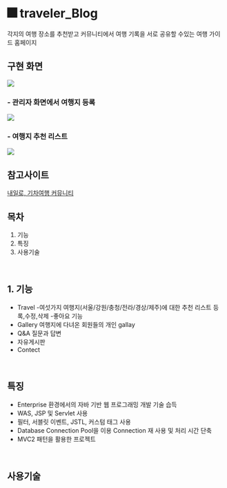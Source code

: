 #  🎆 traveler_Blog

각지의 여행 장소를 추천받고 커뮤니티에서 여행 기록을 서로 공유할 수있는 여행 가이드 홈페이지
<br/>

## 구현 화면
<img src="https://user-images.githubusercontent.com/58923654/91034721-6b41ef00-e640-11ea-8235-65c9e66a450a.gif">
<br/>

### - 관리자 화면에서 여행지 등록
<img src="https://user-images.githubusercontent.com/58923654/91035066-f622e980-e640-11ea-8cbe-0de71e46a4e5.PNG" >
<br/>

### - 여행지 추천 리스트 
<img src="https://user-images.githubusercontent.com/58923654/91035069-f6bb8000-e640-11ea-9e85-c876d1fc3a85.PNG" >
<br/>

## 참고사이트
[내일로, 기차여행 커뮤니티](https://cafe.naver.com/hkct)
<br/>

## 목차
1. 기능
2. 특징
3. 사용기술
<br/>

## 1. 기능
* Travel 
  -여섯가지 여행지(서울/강원/충청/전라/경상/제주)에 대한 추천 리스트 등록,수정,삭제
  -좋아요 기능
* Gallery
  여행지에 다녀온 회원들의 개인 gallay
* Q&A
  질문과 답변
* 자유게시판
* Contect 

</br>

## 특징
- Enterprise 환경에서의 자바 기반 웹 프로그래밍 개발 기술 습득
- WAS, JSP 및 Servlet  사용
- 필터, 서블릿 이벤트, JSTL, 커스텀 태그 사용
- Database Connection Pool을 이용 Connection 재 사용 및 처리 시간 단축
- MVC2 패턴을 활용한 프로젝트
<br/>

## 사용기술

